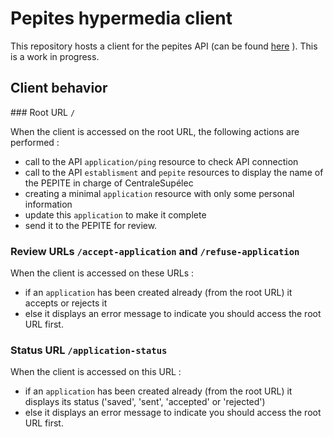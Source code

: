 # Pepites hypermedia client 

This repository hosts a client for the pepites API (can be found [here](https://github.com/Renaud8469/pepites-hypermedia-api) ).
This is a work in progress.

## Client behavior 

### Root URL `/`

When the client is accessed on the root URL, the following actions are performed :
- call to the API `application/ping` resource to check API connection
- call to the API `establisment` and `pepite` resources to display the name of the PEPITE in charge of CentraleSupélec
- creating a minimal `application` resource with only some personal information
- update this `application` to make it complete 
- send it to the PEPITE for review. 

### Review URLs `/accept-application` and `/refuse-application`

When the client is accessed on these URLs : 
- if an `application` has been created already (from the root URL) it accepts or rejects it 
- else it displays an error message to indicate you should access the root URL first. 

### Status URL `/application-status` 

When the client is accessed on this URL : 
- if an `application` has been created already (from the root URL) it displays its status ('saved', 'sent', 'accepted' or 'rejected') 
- else it displays an error message to indicate you should access the root URL first. 

